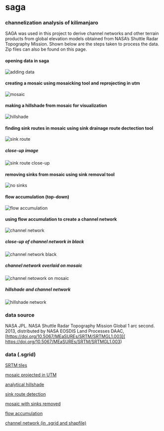 # saga
### channelization analysis of kilimanjaro
SAGA was used in this project to derive channel networks and other terrain products from global elevation models obtained from NASA’s Shuttle Radar Topography Mission. Shown below are the steps taken to process the data. Zip files can also be found on this page. 

#### opening data in saga
![adding data](images/addingData.png)
#### creating a mosaic using mosaicking tool and reprojecting in utm
![mosaic](images/mosaic.PNG)
#### making a hillshade from mosaic for visualization
![hillshade](images/hillshade.PNG)
#### finding sink routes in mosaic using sink drainage route dectection tool
![sink route](images/sinkRoute.PNG)
##### close-up image
![sink route close-up](images/sinkRouteClose.png)
#### removing sinks from mosaic using sink removal tool
![no sinks](images/mosaicNoSinks.PNG)
#### flow accumulation (top-down)
![flow accumulation](images/flowAccumulation.PNG)
#### using flow accumulation to create a channel network
![channel network](images/channelNetwork.PNG)
##### close-up of channel network in black
![channel network black](images/channelNetworkClose.png)
##### channel network overlaid on mosaic
![channel netowork on mosaic](images/mosaicChannel.PNG)
##### hillshade and channel network
![hillshade network](images/hillshadeChannelNetwork.png)

### data source
NASA JPL. NASA Shuttle Radar Topography Mission Global 1 arc second. 2013, distributed by NASA EOSDIS Land Processes DAAC, [https://doi.org/10.5067/MEaSUREs/SRTM/SRTMGL1.003]( https://doi.org/10.5067/MEaSUREs/SRTM/SRTMGL1.003)

### data (.sgrid)
[SRTM tiles](data/rawData.zip)

[mosaic projected in UTM](data/mosaicUTM.zip)

[analytical hillshade](data/hillshade.zip)

[sink route detection](data/sinkRoute.zip)

[mosaic with sinks removed](data/mosaicNoSinks.zip)

[flow accumulation](data/flowAccumulation.zip)

[channel network (in .sgrid and shapfile)](data/channelNetwork.zip)

